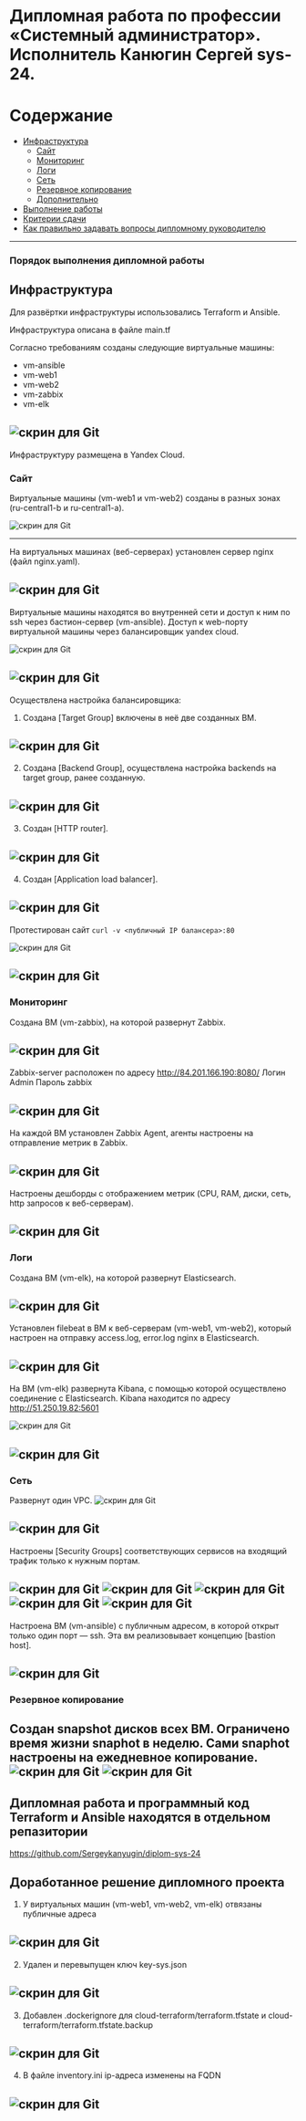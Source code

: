 
#  Дипломная работа по профессии «Системный администратор». Исполнитель Канюгин Сергей sys-24.

Содержание
==========
* [Инфраструктура](#Инфраструктура)
    * [Сайт](#Сайт)
    * [Мониторинг](#Мониторинг)
    * [Логи](#Логи)
    * [Сеть](#Сеть)
    * [Резервное копирование](#Резервное-копирование)
    * [Дополнительно](#Дополнительно)
* [Выполнение работы](#Выполнение-работы)
* [Критерии сдачи](#Критерии-сдачи)
* [Как правильно задавать вопросы дипломному руководителю](#Как-правильно-задавать-вопросы-дипломному-руководителю) 

---------

### Порядок выполнения дипломной работы

## Инфраструктура

Для развёртки инфраструктуры использовались Terraform и Ansible.  

Инфраструктура описана в файле main.tf 

Согласно требованиям созданы следующие виртуальные машины:

 - vm-ansible
 - vm-web1
 - vm-web2
 - vm-zabbix
 - vm-elk

![скрин для Git](https://github.com/Sergeykanyugin/diplom-sys-24/blob/main/img/1.jpg)
---
Инфраструктуру размещена в Yandex Cloud. 

### Сайт 
Виртуальные машины (vm-web1 и vm-web2) созданы в разных зонах (ru-central1-b и ru-central1-a).

![скрин для Git](https://github.com/Sergeykanyugin/diplom-sys-24/blob/main/img/2.jpg)

---

На виртуальных машинах (веб-серверах) установлен сервер nginx (файл nginx.yaml).  

![скрин для Git](https://github.com/Sergeykanyugin/diplom-sys-24/blob/main/img/3.jpg)
---

Виртуальные машины находятся во внутренней сети и  доступ к ним по ssh через бастион-сервер (vm-ansible). Доступ к web-порту виртуальной машины через балансировщик yandex cloud.

![скрин для Git](https://github.com/Sergeykanyugin/diplom-sys-24/blob/main/img/4.jpg)

![скрин для Git](https://github.com/Sergeykanyugin/diplom-sys-24/blob/main/img/5.jpg)
---

Осуществлена настройка балансировщика:

1. Создана [Target Group] включены в неё две созданных ВМ.

![скрин для Git](https://github.com/Sergeykanyugin/diplom-sys-24/blob/main/img/6.jpg)
---

2. Создана [Backend Group], осуществлена настройка backends на target group, ранее созданную. 

![скрин для Git](https://github.com/Sergeykanyugin/diplom-sys-24/blob/main/img/7.jpg)
---

3. Создан [HTTP router].

![скрин для Git](https://github.com/Sergeykanyugin/diplom-sys-24/blob/main/img/8.jpg)
---

4. Создан [Application load balancer].

![скрин для Git](https://github.com/Sergeykanyugin/diplom-sys-24/blob/main/img/9.jpg)
---

Протестирован сайт
`curl -v <публичный IP балансера>:80` 

![скрин для Git](https://github.com/Sergeykanyugin/diplom-sys-24/blob/main/img/10.jpg)

![скрин для Git](https://github.com/Sergeykanyugin/diplom-sys-24/blob/main/img/19.jpg)
---

### Мониторинг
Создана ВМ (vm-zabbix), на которой развернут Zabbix. 

![скрин для Git](https://github.com/Sergeykanyugin/diplom-sys-24/blob/main/img/11.jpg)
---

Zabbix-server расположен по адресу http://84.201.166.190:8080/
Логин Admin
Пароль zabbix

![скрин для Git](https://github.com/Sergeykanyugin/diplom-sys-24/blob/main/img/12.jpg)
---

На каждой ВМ установлен Zabbix Agent, агенты настроены на отправление метрик в Zabbix. 

![скрин для Git](https://github.com/Sergeykanyugin/diplom-sys-24/blob/main/img/13.jpg)
---

Настроены дешборды с отображением метрик (CPU, RAM, диски, сеть, http запросов к веб-серверам). 

![скрин для Git](https://github.com/Sergeykanyugin/diplom-sys-24/blob/main/img/14.jpg)
---

### Логи
Cоздана ВМ (vm-elk), на которой развернут Elasticsearch. 

![скрин для Git](https://github.com/Sergeykanyugin/diplom-sys-24/blob/main/img/15.jpg)
---

Установлен filebeat в ВМ к веб-серверам (vm-web1, vm-web2), который настроен на отправку access.log, error.log nginx в Elasticsearch.

![скрин для Git](https://github.com/Sergeykanyugin/diplom-sys-24/blob/main/img/16.jpg)
---
На ВМ (vm-elk) развернута Kibana, с помощью которой осуществлено соединение с Elasticsearch. Kibana находится по адресу http://51.250.19.82:5601

![скрин для Git](https://github.com/Sergeykanyugin/diplom-sys-24/blob/main/img/17.jpg)

![скрин для Git](https://github.com/Sergeykanyugin/diplom-sys-24/blob/main/img/18.jpg)
---
### Сеть
Развернут один VPC. 
![скрин для Git](https://github.com/Sergeykanyugin/diplom-sys-24/blob/main/img/20.jpg)

![скрин для Git](https://github.com/Sergeykanyugin/diplom-sys-24/blob/main/img/21.jpg)
---

Настроены [Security Groups] соответствующих сервисов на входящий трафик только к нужным портам.

![скрин для Git](https://github.com/Sergeykanyugin/diplom-sys-24/blob/main/img/22.jpg)
![скрин для Git](https://github.com/Sergeykanyugin/diplom-sys-24/blob/main/img/23.jpg)
![скрин для Git](https://github.com/Sergeykanyugin/diplom-sys-24/blob/main/img/24.jpg)
![скрин для Git](https://github.com/Sergeykanyugin/diplom-sys-24/blob/main/img/25.jpg)
![скрин для Git](https://github.com/Sergeykanyugin/diplom-sys-24/blob/main/img/26.jpg)
---

Настроена ВМ (vm-ansible) с публичным адресом, в которой открыт только один порт — ssh.  Эта вм реализовывает концепцию  [bastion host]. 

![скрин для Git](https://github.com/Sergeykanyugin/diplom-sys-24/blob/main/img/27.jpg)
---

### Резервное копирование
Создан snapshot дисков всех ВМ. Ограничено время жизни snaphot в неделю. Сами snaphot настроены на ежедневное копирование.
![скрин для Git](https://github.com/Sergeykanyugin/diplom-sys-24/blob/main/img/28.jpg)
![скрин для Git](https://github.com/Sergeykanyugin/diplom-sys-24/blob/main/img/29.jpg)
---

## Дипломная работа и программный код Terraform и Ansible находятся в отдельном репазитории


https://github.com/Sergeykanyugin/diplom-sys-24


## Доработанное решение дипломного проекта 

1. У виртуальных машин (vm-web1, vm-web2, vm-elk) отвязаны публичные адреса 

![скрин для Git](https://github.com/Sergeykanyugin/diplom-sys-24/blob/main/img/31.jpg)
--- 

2. Удален и перевыпущен ключ key-sys.json 

![скрин для Git](https://github.com/Sergeykanyugin/diplom-sys-24/blob/main/img/30.jpg)
--- 

3. Добавлен .dockerignore для cloud-terraform/terraform.tfstate и cloud-terraform/terraform.tfstate.backup

![скрин для Git](https://github.com/Sergeykanyugin/diplom-sys-24/blob/main/img/32.jpg)
--- 

4. В файле inventory.ini ip-адреса изменены на FQDN 

![скрин для Git](https://github.com/Sergeykanyugin/diplom-sys-24/blob/main/img/33.jpg)
--- 
